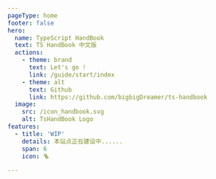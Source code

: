 ```yaml
---
pageType: home
footer: false
hero:
  name: TypeScript HandBook
  text: TS HandBook 中文版
  actions:
    - theme: brand
      text: Let's go !
      link: /guide/start/index
    - theme: alt
      text: Github
      link: https://github.com/bigbigDreamer/ts-handbook
  image:
    src: /icon_handbook.svg
    alt: TsHandBook Logo
features:
  - title: 'WIP'
    details: 本站点正在建设中......
    span: 6
    icon: 🪜

---
```


